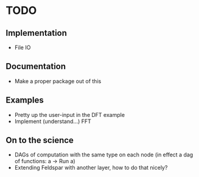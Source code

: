 # TODO

## Implementation
* File IO

## Documentation
* Make a proper package out of this

## Examples
* Pretty up the user-input in the DFT example
* Implement (understand...) FFT

## On to the science
* DAGs of computation with the same type
  on each node
  (in effect a dag of functions: a -> Run a)
* Extending Feldspar with another layer, how
  to do that nicely?
